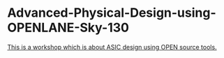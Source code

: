 # Advanced-Physical-Design-using-OPENLANE-Sky-130
[This is a workshop which is about ASIC design using OPEN source tools.](url)
<br>

